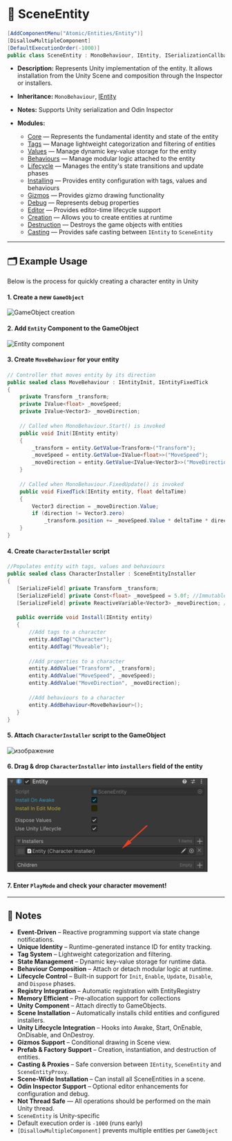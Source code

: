 # 🧩️ SceneEntity

```csharp
[AddComponentMenu("Atomic/Entities/Entity")]
[DisallowMultipleComponent]
[DefaultExecutionOrder(-1000)]
public class SceneEntity : MonoBehaviour, IEntity, ISerializationCallbackReceiver
```

- **Description:** Represents Unity implementation of the entity. It allows installation from the Unity
  Scene and composition through the Inspector or installers.

- **Inheritance:** `MonoBehaviour`, [IEntity](IEntity.md)
- **Notes:** Supports Unity serialization and Odin Inspector
- **Modules:**
  - [Core](SceneEntityCore.md) — Represents the fundamental identity and state of the entity
  - [Tags](SceneEntityTags.md) — Manage lightweight categorization and filtering of entities
  - [Values](SceneEntityValues.md) — Manage dynamic key-value storage for the entity
  - [Behaviours](SceneEntityBehaviours.md) — Manage modular logic attached to the entity
  - [Lifecycle](SceneEntityLifecycle.md) — Manages the entity's state transitions and update phases
  - [Installing](SceneEntityInstalling.md) — Provides entity configuration with tags, values and behaviours
  - [Gizmos](SceneEntityGizmos.md) —  Provides gizmo drawing functionality
  - [Debug](SceneEntityDebug.md) — Represents debug properties
  - [Editor](SceneEntityEditor.md) — Provides editor-time lifecycle support
  - [Creation](SceneEntityCreation.md) — Allows you to create entities at runtime
  - [Destruction](SceneEntityDestruction.md) — Destroys the game objects with entities
  - [Casting](SceneEntityCasting.md) — Provides safe casting between `IEntity` to `SceneEntity`

---

## 🗂 Example Usage

Below is the process for quickly creating a character entity in Unity

#### 1. Create a new `GameObject`

<img width="360" height="255" alt="GameObject creation" src="https://github.com/user-attachments/assets/463a721f-e50d-4cb7-86be-a5d50a6bfa17" />

#### 2. Add `Entity` Component to the GameObject

<img width="464" height="346" alt="Entity component" src="https://github.com/user-attachments/assets/f74644ba-5858-4857-816e-ea47eed0e913" />

#### 3. Create `MoveBehaviour` for your entity

```csharp
// Controller that moves entity by its direction
public sealed class MoveBehaviour : IEntityInit, IEntityFixedTick
{
    private Transform _transform;
    private IValue<float> _moveSpeed;
    private IValue<Vector3> _moveDirection;

    // Called when MonoBehaviour.Start() is invoked
    public void Init(IEntity entity)
    {
        _transform = entity.GetValue<Transform>("Transform");
        _moveSpeed = entity.GetValue<IValue<float>>("MoveSpeed");
        _moveDirection = entity.GetValue<IValue<Vector3>>("MoveDirection");
    }

    // Called when MonoBehaviour.FixedUpdate() is invoked
    public void FixedTick(IEntity entity, float deltaTime)
    {
        Vector3 direction = _moveDirection.Value;
        if (direction != Vector3.zero) 
            _transform.position += _moveSpeed.Value * deltaTime * direction;
    }
}
```

#### 4. Create `CharacterInstaller` script

 ```csharp
//Populates entity with tags, values and behaviours
public sealed class CharacterInstaller : SceneEntityInstaller
{
    [SerializeField] private Transform _transform;
    [SerializeField] private Const<float> _moveSpeed = 5.0f; //Immutable variable
    [SerializeField] private ReactiveVariable<Vector3> _moveDirection; //Mutable variable with subscription

    public override void Install(IEntity entity)
    {
        //Add tags to a character
        entity.AddTag("Character");
        entity.AddTag("Moveable");

        //Add properties to a character
        entity.AddValue("Transform", _transform);
        entity.AddValue("MoveSpeed", _moveSpeed);
        entity.AddValue("MoveDirection", _moveDirection);
        
        //Add behaviours to a character
        entity.AddBehaviour<MoveBehaviour>();
    }
}
```

#### 5. Attach `CharacterInstaller` script to the GameObject

<img width="464" height="153" alt="изображение" src="https://github.com/user-attachments/assets/1967b1d8-b6b7-41c7-85db-5d6935f6443e" />

#### 6. Drag & drop `CharacterInstaller` into `installers` field of the entity

<img width="464" height="" alt="изображение" src="../../Images/SceneEntity%20Attach%20Installer.png" />

#### 7. Enter `PlayMode` and check your character movement!

---

## 📝 Notes

- **Event-Driven** – Reactive programming support via state change notifications.
- **Unique Identity** – Runtime-generated instance ID for entity tracking.
- **Tag System** – Lightweight categorization and filtering.
- **State Management** – Dynamic key-value storage for runtime data.
- **Behaviour Composition** – Attach or detach modular logic at runtime.
- **Lifecycle Control** – Built-in support for `Init`, `Enable`, `Update`, `Disable`, and `Dispose` phases.
- **Registry Integration** – Automatic registration with EntityRegistry
- **Memory Efficient** – Pre-allocation support for collections
- **Unity Component** – Attach directly to GameObjects.
- **Scene Installation** – Automatically installs child entities and configured installers.
- **Unity Lifecycle Integration** – Hooks into Awake, Start, OnEnable, OnDisable, and OnDestroy.
- **Gizmos Support** – Conditional drawing in Scene view.
- **Prefab & Factory Support** – Creation, instantiation, and destruction of entities.
- **Casting & Proxies** – Safe conversion between `IEntity`, `SceneEntity` and `SceneEntityProxy`.
- **Scene-Wide Installation** – Can install all SceneEntities in a scene.
- **Odin Inspector Support** – Optional editor enhancements for configuration and debug.
- **Not Thread Safe** — All operations should be performed on the main Unity thread.
- `SceneEntity` is Unity-specific
- Default execution order is `-1000` (runs early)
- `[DisallowMultipleComponent]` prevents multiple entities per `GameObject`

